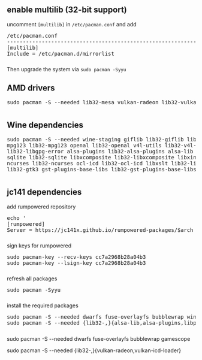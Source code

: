 ## enable multilib (32-bit support)

uncomment `[multilib]` in `/etc/pacman.conf` and add

<pre style="margin-bottom: 0; border-bottom:none; padding-bottom:0.8em;">/etc/pacman.conf
--------------------------------------------------------------------------------------
[multilib]
Include = /etc/pacman.d/mirrorlist</pre>

Then upgrade the system via `sudo pacman -Syyu`

## AMD drivers

<pre style="margin-bottom: 0; border-bottom:none; padding-bottom:0.8em;">sudo pacman -S --needed lib32-mesa vulkan-radeon lib32-vulkan-radeon vulkan-icd-loader lib32-vulkan-icd-loader</pre>

## Wine dependencies

<pre style="margin-bottom: 0; border-bottom:none; padding-bottom:0.8em;">sudo pacman -S --needed wine-staging giflib lib32-giflib libpng lib32-libpng libldap lib32-libldap gnutls lib32-gnutls \
mpg123 lib32-mpg123 openal lib32-openal v4l-utils lib32-v4l-utils libpulse lib32-libpulse libgpg-error \
lib32-libgpg-error alsa-plugins lib32-alsa-plugins alsa-lib lib32-alsa-lib libjpeg-turbo lib32-libjpeg-turbo \
sqlite lib32-sqlite libxcomposite lib32-libxcomposite libxinerama lib32-libgcrypt libgcrypt lib32-libxinerama \
ncurses lib32-ncurses ocl-icd lib32-ocl-icd libxslt lib32-libxslt libva lib32-libva gtk3 \
lib32-gtk3 gst-plugins-base-libs lib32-gst-plugins-base-libs vulkan-icd-loader lib32-vulkan-icd-loader</pre>

## jc141 dependencies

add rumpowered repository

<pre style="margin-bottom: 0; border-bottom:none; padding-bottom:0.8em;">echo '
[rumpowered]
Server = https://jc141x.github.io/rumpowered-packages/$arch ' | sudo tee -a /etc/pacman.conf</pre>

sign keys for rumpowered
<pre style="margin-bottom: 0; border-bottom:none; padding-bottom:0.8em;">sudo pacman-key --recv-keys cc7a2968b28a04b3
sudo pacman-key --lsign-key cc7a2968b28a04b3</pre>

refresh all packages
<pre style="margin-bottom: 0; border-bottom:none; padding-bottom:0.8em;">sudo pacman -Syyu</pre>

install the required packages

<pre style="margin-bottom: 0; border-bottom:none; padding-bottom:0.8em;">sudo pacman -S --needed dwarfs fuse-overlayfs bubblewrap wine-staging
sudo pacman -S --needed {lib32-,}{alsa-lib,alsa-plugins,libpulse,pipewire,openal,libxcrypt-compat,gst-plugins-{good,base,base-libs},sdl2_ttf,sdl2_image} libgphoto2</pre>

sudo pacman -S --needed dwarfs fuse-overlayfs bubblewrap gamescope

sudo pacman -S --needed {lib32-,}{vulkan-radeon,vulkan-icd-loader}</pre>
